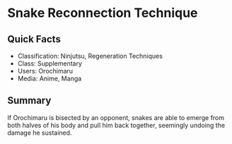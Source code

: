 # Snake Reconnection Technique

## Quick Facts
- Classification: Ninjutsu, Regeneration Techniques
- Class: Supplementary
- Users: Orochimaru
- Media: Anime, Manga

## Summary
If Orochimaru is bisected by an opponent, snakes are able to emerge from both halves of his body and pull him back together, seemingly undoing the damage he sustained.
